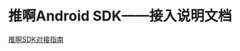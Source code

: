 # 推啊Android SDK——接入说明文档

    
  [推啊SDK对接指南](https://yun.tuisnake.com/tuia/sdk/html/推啊广告SDK-Android-V2.6.2.0.html)